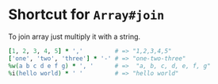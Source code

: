 # Shortcut for `Array#join`

To join array just multiply it with a string.

```ruby
[1, 2, 3, 4, 5] * ','         # => "1,2,3,4,5"
['one', 'two', 'three'] * '-' # => "one-two-three"
%w(a b c d e f g) * ', '      # =>  "a, b, c, d, e, f, g"
%i(hello world) * ' '         # => "hello world"
```
